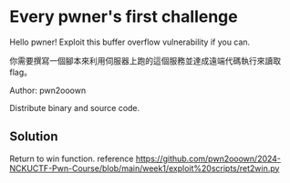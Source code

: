 # Every pwner's first challenge

Hello pwner! Exploit this buffer overflow vulnerability if you can.

你需要撰寫一個腳本來利用伺服器上跑的這個服務並達成遠端代碼執行來讀取 flag。

Author: pwn2ooown

Distribute binary and source code.

## Solution

Return to win function. reference <https://github.com/pwn2ooown/2024-NCKUCTF-Pwn-Course/blob/main/week1/exploit%20scripts/ret2win.py>
